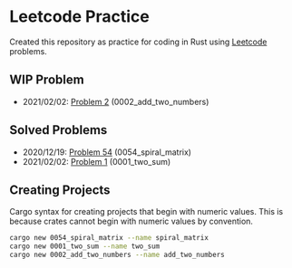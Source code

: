 # Leetcode Practice
Created this repository as practice for coding in Rust using [Leetcode](https://leetcode.com/problemset/all/) problems.

## WIP Problem
* 2021/02/02: [Problem 2](https://leetcode.com/problems/add-two-numbers/) (0002_add_two_numbers)

## Solved Problems
* 2020/12/19: [Problem 54](https://leetcode.com/problems/spiral-matrix/) (0054_spiral_matrix)
* 2021/02/02: [Problem 1](https://leetcode.com/problems/two-sum/) (0001_two_sum)

## Creating Projects
Cargo syntax for creating projects that begin with numeric values. This is because crates cannot begin with numeric values by convention.

```bash
cargo new 0054_spiral_matrix --name spiral_matrix
cargo new 0001_two_sum --name two_sum
cargo new 0002_add_two_numbers --name add_two_numbers
```
